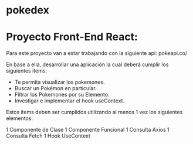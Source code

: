 # pokedex

# Proyecto Front-End React:

Para este proyecto van a estar trabajando con la siguiente api:
pokeapi.co/




En base a ella, desarrollar una aplicación la cual deberá cumplir los siguientes items:
- Te permita visualizar los pokemones.
- Buscar un Pokémon en particular.
- Filtrar los Pokemones por su Elemento.
- Investigar e implementar el hook useContext.

Estos items deben ser cumplidos utilizando al menos 1 vez los siguientes elementos:

1 Componente de Clase
1 Componente Funcional
1 Consulta Axios
1 Consulta Fetch
1 Hook UseContext
